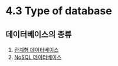 # 4.3 Type of database

##  데이터베이스의 종류

1. [관계형 데이터베이스](https://congruous-parcel-450.notion.site/20ed4a0c565b4ed2b72b612866d0ec23?pvs=4) <br/>
2. [NoSQL 데이터베이스](https://congruous-parcel-450.notion.site/NoSQL-b1feb562a6804c39a6cfce106bac185f?pvs=4)<br/>

